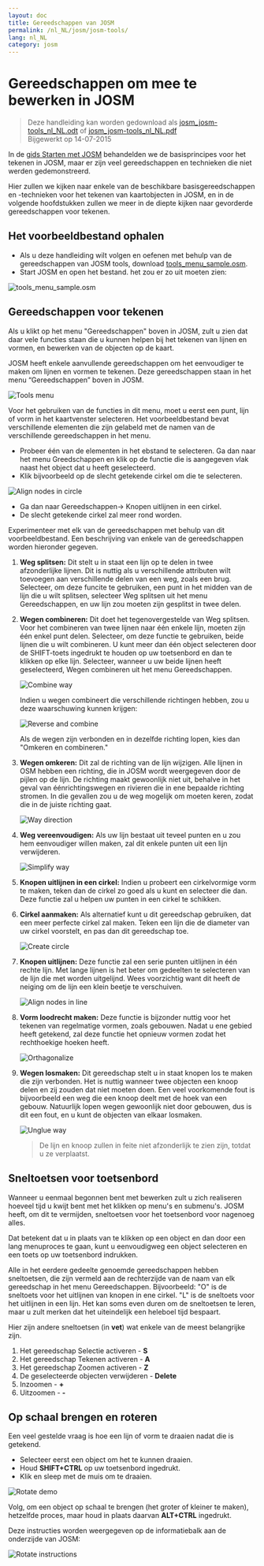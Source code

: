 ```yaml
---
layout: doc
title: Gereedschappen van JOSM
permalink: /nl_NL/josm/josm-tools/
lang: nl_NL
category: josm
---
```


Gereedschappen om mee te bewerken in JOSM
==================

> Deze handleiding kan worden gedownload als [josm_josm-tools_nl_NL.odt](/files/josm_josm-tools_nl_NL.odt) of [josm_josm-tools_nl_NL.pdf](/files/josm_josm-tools_nl_NL.pdf)  
> Bijgewerkt op 14-07-2015  

In de [gids Starten met JOSM](/nl/josm/start-josm/) behandelden we de basisprincipes voor het tekenen in
JOSM, maar er zijn veel gereedschappen en technieken die niet werden gedemonstreerd.

Hier zullen we kijken naar enkele van de beschikbare basisgereedschappen en -technieken
voor het tekenen van kaartobjecten in JOSM, en in de volgende hoofdstukken zullen we
meer in de diepte kijken naar gevorderde gereedschappen voor tekenen.

Het voorbeeldbestand ophalen
-------------------

-   Als u deze handleiding wilt volgen en oefenen met behulp van de gereedschappen van JOSM tools, download
    [tools_menu_sample.osm](/files/tools_menu_sample.osm).
-   Start JOSM en open het bestand. het zou er zo uit moeten zien:

![tools_menu_sample.osm][]

Gereedschappen voor tekenen
-------------

Als u klikt op het menu "Gereedschappen" boven in JOSM, zult u zien dat daar
vele functies staan die u kunnen helpen bij het tekenen van lijnen en vormen, en
bewerken van de objecten op de kaart.

JOSM heeft enkele aanvullende gereedschappen om het eenvoudiger te maken om
lijnen en vormen te tekenen. Deze gereedschappen staan in het menu “Gereedschappen” boven
in JOSM.

![Tools menu][]

Voor het gebruiken van de functies in dit menu, moet u eerst een
punt, lijn of vorm in het kaartvenster selecteren. Het voorbeeldbestand bevat verschillende
elementen die zijn gelabeld met de namen van de verschillende gereedschappen in het menu.

-   Probeer één van de elementen in het ebstand te selecteren. Ga dan naar het menu Greedschappen
    en klik op de functie die is aangegeven vlak naast het object dat u heeft
    geselecteerd.
-   Klik bijvoorbeeld op de slecht getekende cirkel om die te selecteren.

![Align nodes in circle][]

-   Ga dan naar Gereedschappen-> Knopen uitlijnen in een cirkel.
-   De slecht getekende cirkel zal meer rond worden.

Experimenteer met elk van de gereedschappen met behulp van dit voorbeeldbestand. Een beschrijving van
enkele van de gereedschappen worden hieronder gegeven.

1.  **Weg splitsen:** Dit stelt u in staat een lijn op te delen in twee afzonderlijke lijnen.
    Dit is nuttig als u verschillende attributen wilt toevoegen aan verschillende
    delen van een weg, zoals een brug. Selecteer, om deze funcite te gebruiken, een
    punt in het midden van de lijn die u wilt splitsen, selecteer Weg
    splitsen uit het menu Gereedschappen, en uw lijn zou moeten zijn gesplitst in twee delen.

2.  **Wegen combineren:** Dit doet het tegenovergestelde van Weg splitsen. Voor het combineren van twee
    lijnen naar één enkele lijn, moeten zijn één enkel punt delen. Selecteer, om
    deze functie te gebruiken, beide lijnen die u wilt combineren. U kunt
    meer dan één object selecteren door de SHIFT-toets ingedrukt te houden op uw
    toetsenbord en dan te klikken op elke lijn. Selecteer, wanneer u uw beide lijnen heeft geselecteerd,
    Wegen combineren uit het menu Gereedschappen.

    ![Combine way][]

    Indien u wegen combineert die verschillende richtingen hebben, zou u
    deze waarschuwing kunnen krijgen:

    ![Reverse and combine][]

    Als de wegen zijn verbonden en in dezelfde richting lopen, kies dan
    "Omkeren en combineren."

3.  **Wegen omkeren:** Dit zal de richting van de lijn wijzigen. Alle lijnen in
    OSM hebben een richting, die in JOSM wordt weergegeven door de pijlen op de lijn.
    De richting maakt gewoonlijk niet uit, behalve in het geval van éénrichtingswegen en
    rivieren die in ene bepaalde richting stromen. In die gevallen zou u de weg mogelijk om moeten
    keren, zodat die in de juiste richting gaat.

    ![Way direction][]

4.  **Weg vereenvoudigen:** Als uw lijn bestaat uit teveel punten en u zou hem
    eenvoudiger willen maken, zal dit enkele punten uit een lijn verwijderen.

    ![Simplify way][]

5.  **Knopen uitlijnen in een cirkel:** Indien u probeert een
    cirkelvormige vorm te maken, teken dan de cirkel zo goed als u kunt en selecteer die dan.
    Deze functie zal u helpen uw punten in een cirkel te schikken.

6.  **Cirkel aanmaken:** Als alternatief kunt u dit gereedschap gebruiken, dat
    een meer perfecte cirkel zal maken. Teken een lijn die de
    diameter van uw cirkel voorstelt, en pas dan dit gereedschap toe.

    ![Create circle][]

7.  **Knopen uitlijnen:** Deze functie zal een serie punten uitlijnen
    in één rechte lijn. Met lange lijnen is het beter om gedeelten te selecteren
    van de lijn die met worden uitgelijnd. Wees voorzichtig want dit heeft de
    neiging om de lijn een klein beetje te verschuiven.

    ![Align nodes in line][]

8. **Vorm loodrecht maken:** Deze functie is bijzonder nuttig voor het tekenen
    van regelmatige vormen, zoals gebouwen. Nadat u ene gebied heeft getekend, zal deze
    functie het opnieuw vormen zodat het rechthoekige hoeken heeft.

    ![Orthagonalize][]

9.  **Wegen losmaken:** Dit gereedschap stelt u in staat knopen los te maken die
    zijn verbonden. Het is nuttig wanneer twee objecten een knoop delen en zij zouden
    dat niet moeten doen. Een veel voorkomende fout is bijvoorbeeld een weg die een knoop deelt
    met de hoek van een gebouw. Natuurlijk lopen wegen gewoonlijk niet door gebouwen,
    dus is dit een fout, en u kunt de objecten van elkaar
    losmaken.

    ![Unglue way][]

    > De lijn en knoop zullen in feite niet afzonderlijk te zien zijn, totdat u ze verplaatst.

Sneltoetsen voor toetsenbord
------------------

Wanneer u eenmaal begonnen bent met bewerken zult u zich realiseren hoeveel tijd u kwijt bent
met het klikken op menu's en submenu's. JOSM heeft, om dit te vermijden, sneltoetsen voor het toetsenbord
voor nagenoeg alles.

Dat betekent dat u in plaats van te klikken op een object en dan door een lang
menuproces te gaan, kunt u eenvoudigweg een object selecteren en een toets op uw toetsenbord indrukken.

Alle in het eerdere gedeelte genoemde gereedschappen hebben sneltoetsen, die zijn
vermeld aan de rechterzijde van de naam van elk gereedschap in het menu Gereedschappen. Bijvoorbeeld: "O" is de
sneltoets voor het uitlijnen van knopen in ene cirkel. "L" is de sneltoets voor het uitlijnen in een lijn.
Het kan soms even duren om de sneltoetsen te leren, maar u zult merken dat het
uiteindelijk een heleboel tijd bespaart.

Hier zijn andere sneltoetsen (in **vet**) wat enkele van de meest belangrijke zijn.

1.  Het gereedschap Selectie activeren - **S**
2.  Het gereedschap Tekenen activeren - **A**
3.  Het gereedschap Zoomen activeren - **Z**
4.  De geselecteerde objecten verwijderen - **Delete**
5.  Inzoomen - **+**
6.  Uitzoomen - **-**


Op schaal brengen en roteren
----------------

Een veel gestelde vraag is hoe een lijn of vorm te draaien nadat die is
getekend.

-   Selecteer eerst een object om het te kunnen draaien.
-   Houd **SHIFT+CTRL** op uw toetsenbord ingedrukt.
-   Klik en sleep met de muis om te draaien.

![Rotate demo][]

Volg, om een object op schaal te brengen (het groter of kleiner te maken), hetzelfde
proces, maar houd in plaats daarvan **ALT+CTRL** ingedrukt.

Deze instructies worden weergegeven op de informatiebalk aan de onderzijde van JOSM:

![Rotate instructions][]




[tools_menu_sample.osm]: /images/josm/tools-menu-sample-file.png
[Tools menu]: /images/josm/tools-menu.png
[Align nodes in circle]: /images/josm/align-nodes-in-circle.png
[Combine way]: /images/josm/combine-way.png
[Reverse and combine]: /images/josm/reverse-and-combine.png
[Way direction]: /images/josm/way-direction.png
[Simplify way]: /images/josm/simplify-way.png
[Create circle]: /images/josm/create-circle.png
[Align nodes in line]: /images/josm/align-nodes-in-line.png
[Orthagonalize]: /images/josm/orthagonalize.png
[Unglue way]: /images/josm/unglue-way.png
[Keyboard S]: /images/josm/keyboard-s.png
[Keyboard A]: /images/josm/keyboard-a.png
[Keyboard Z]: /images/josm/keyboard-z.png
[Keyboard Del]: /images/josm/keyboard-del.png
[Keyboard plus]: /images/josm/keyboard-plus.png
[Keyboard minus]: /images/josm/keyboard-minus.png
[Rotate demo]: /images/josm/rotate-demo.png
[Rotate instructions]: /images/josm/rotate-instructions.png